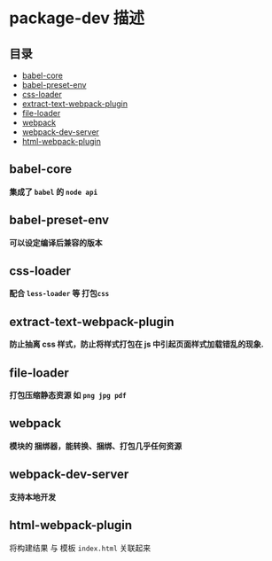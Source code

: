 
# package-dev 描述

## 目录
  - [babel-core](#babel-core)
  - [babel-preset-env](#babel-preset-env)
  - [css-loader](#css-loader)
  - [extract-text-webpack-plugin](#extract-text-webpack-plugin)
  - [file-loader](#file-loader)
  - [webpack](#webpack)
  - [webpack-dev-server](#webpack-dev-server)
  - [html-webpack-plugin](#html-webpack-plugin)



## babel-core
**集成了 ```babel``` 的 ```node api```**

## babel-preset-env
**可以设定编译后兼容的版本**

##  css-loader
**配合 ```less-loader``` 等 打包```css```**

## extract-text-webpack-plugin
**防止抽离 css 样式，防止将样式打包在 js 中引起页面样式加载错乱的现象.**

## file-loader
**打包压缩静态资源 如 ```png jpg pdf```**

## webpack
**模块的 捆绑器，能转换、捆绑、打包几乎任何资源**

## webpack-dev-server
**支持本地开发**

## html-webpack-plugin
将构建结果 与 模板 ```index.html``` 关联起来